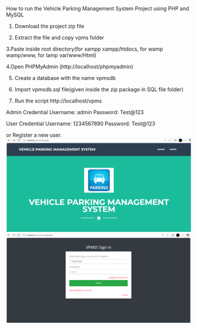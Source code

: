 How to run the Vehicle Parking Management System Project using PHP and MySQL

1. Download the project zip file

2. Extract the file and copy vpms folder

3.Paste inside root directory(for xampp xampp/htdocs, for wamp wamp/www, for lamp var/www/Html)

4.Open PHPMyAdmin (http://localhost/phpmyadmin)

5. Create a database with the name  vpmsdb

6. Import vpmsdb.sql file(given inside the zip package in SQL file folder)

7. Run the script http://localhost/vpms

Admin Credential
Username: admin
Password: Test@123

User Credential
Username: 1234567890
Password: Test@123

or Register a new user.
![image alt](https://github.com/Preethi04322/Vehicle_parking_managment_system/blob/main/Screenshot%20(517).png)
![image alt](https://github.com/Preethi04322/Vehicle_parking_managment_system/blob/main/Screenshot%20(516).png)

